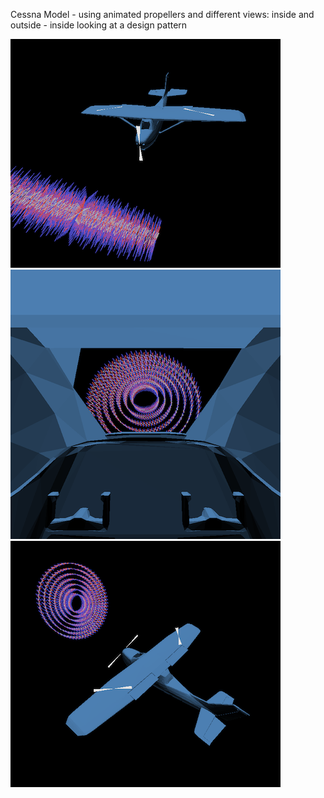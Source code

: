 Cessna Model - using animated propellers and different views: inside and outside - inside looking at a design pattern

![alt text](https://github.com/nirmit-1606/Intro-to-Graphics/blob/main/CessnaModelAnimation/img/img1.png?raw=true)
![alt text](https://github.com/nirmit-1606/Intro-to-Graphics/blob/main/CessnaModelAnimation/img/img2.png?raw=true)
![alt text](https://github.com/nirmit-1606/Intro-to-Graphics/blob/main/CessnaModelAnimation/img/img3.png?raw=true)
